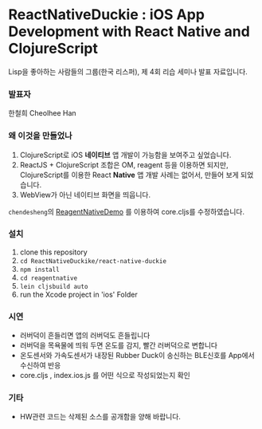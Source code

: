 # ReactNativeDuckie : iOS App Development with React Native and ClojureScript

Lisp을 좋아하는 사람들의 그룹(한국 리스퍼),  제 4회 리습 세미나 발표 자료입니다.
###  발표자
한철희 Cheolhee Han

### 왜 이것을 만들었나
1. ClojureScript로 iOS **네이티브** 앱 개발이 가능함을 보여주고 싶었습니다.
2. ReactJS + ClojureScript 조합은 OM, reagent 등을 이용하면 되지만,  ClojureScript를 이용한 React **Native** 앱 개발 사례는 없어서, 만들어 보게 되었습니다.
3. WebView가 아닌 네이티브 화면을 띄웁니다.

`chendesheng`의 [ReagentNativeDemo](https://github.com/chendesheng/ReagentNativeDemo ) 를 이용하여 core.cljs를 수정하였습니다.

### 설치
1. clone this repository
2. `cd ReactNativeDuckike/react-native-duckie`
3. `npm install`
4. `cd reagentnative`
5. `lein cljsbuild auto`
6. run the Xcode project in 'ios' Folder

### 시연

 - 러버덕이 흔들리면 앱의 러버덕도 흔들립니다
 - 러버덕을 목욕물에 띄워 두면 온도를 감지, 빨간 러버덕으로 변합니다
 - 온도센서와 가속도센서가 내장된 Rubber Duck이 송신하는 BLE신호를 App에서 수신하여 반응
 - core.cljs , index.ios.js 를 어떤 식으로 작성되었는지 확인

### 기타

- HW관련 코드는 삭제된 소스를 공개함을 양해 바랍니다.
